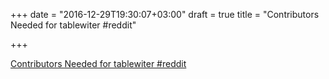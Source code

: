 +++
date = "2016-12-29T19:30:07+03:00"
draft = true
title = "Contributors Needed for tablewiter  #reddit"

+++

<p><a href="https://t.co/K7NNc4w6ub">Contributors Needed for tablewiter  #reddit</a></p>
